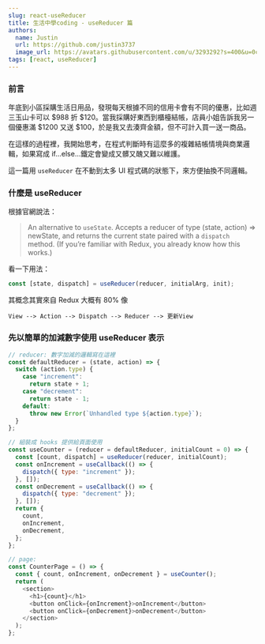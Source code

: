 ```yaml
---
slug: react-useReducer
title: 生活中學coding - useReducer 篇
authors:
  name: Justin
  url: https://github.com/justin3737
  image_url: https://avatars.githubusercontent.com/u/3293292?s=400&u=0cf29916981c562345a57d34b7baa92e5816c863&v=4
tags: [react, useReducer]
---
```


### 前言

年底到小區採購生活日用品，發現每天根據不同的信用卡會有不同的優惠，比如週三玉山卡可以 $988 折 $120。當我採購好東西到櫃檯結帳，店員小姐告訴我另一個優惠滿 $1200 又送 $100，於是我又去湊齊金額，但不可計入買一送一商品。

在這樣的過程裡，我開始思考，在程式判斷時有這麼多的複雜結帳情境與商業邏輯，如果寫成 if...else...鐵定會變成又髒又醜又難以維護。

這一篇用 `useReducer` 在不動到太多 UI 程式碼的狀態下，來方便抽換不同邏輯。

### 什麼是 useReducer

根據官網說法：

> An alternative to `useState`. Accepts a reducer of type (state, action) => newState, and returns the current state paired with a `dispatch` method.
> (If you’re familiar with Redux, you already know how this works.)

看一下用法：

```javascript
const [state, dispatch] = useReducer(reducer, initialArg, init);
```

其概念其實來自 Redux 大概有 80% 像

```
View --> Action --> Dispatch --> Reducer --> 更新View
```

### 先以簡單的加減數字使用 useReducer 表示

```javascript
// reducer: 數字加減的邏輯寫在這裡
const defaultReducer = (state, action) => {
  switch (action.type) {
    case "increment":
      return state + 1;
    case "decrement":
      return state - 1;
    default:
      throw new Error(`Unhandled type ${action.type}`);
  }
};

// 組裝成 hooks 提供給頁面使用
const useCounter = (reducer = defaultReducer, initialCount = 0) => {
  const [count, dispatch] = useReducer(reducer, initialCount);
  const onIncrement = useCallback(() => {
    dispatch({ type: "increment" });
  }, []);
  const onDecrement = useCallback(() => {
    dispatch({ type: "decrement" });
  }, []);
  return {
    count,
    onIncrement,
    onDecrement,
  };
};

// page:
const CounterPage = () => {
  const { count, onIncrement, onDecrement } = useCounter();
  return (
    <section>
      <h1>{count}</h1>
      <button onClick={onIncrement}>onIncrement</button>
      <button onClick={onDecrement}>onDecrement</button>
    </section>
  );
};
```
